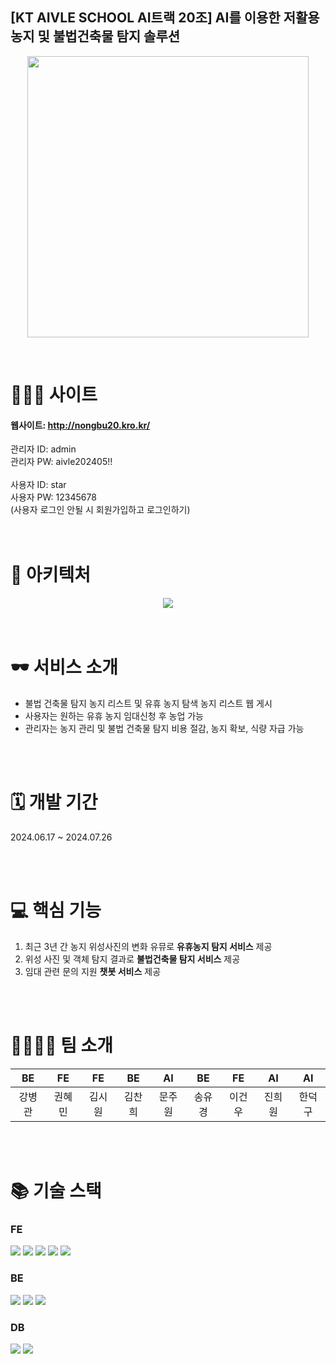 ## [KT AIVLE SCHOOL AI트랙 20조] AI를 이용한 저활용 농지 및 불법건축물 탐지 솔루션


<p align="center">
  <img src="https://github.com/user-attachments/assets/2a488721-f2a8-49e0-8588-f5a96887525a" width="450" height="450"/>
</p>

<br >

# 🧑🏻‍🌾 사이트
#### 웹사이트: http://nongbu20.kro.kr/
관리자 ID: admin
<br />
관리자 PW: aivle202405!!
<br />
<br />
사용자 ID: star
<br />
사용자 PW: 12345678
<br />
(사용자 로그인 안될 시 회원가입하고 로그인하기)
<br />
<br />
<br />

# 📝 아키텍처
<div align="center">
  <img src="https://github.com/user-attachments/assets/974f6061-fd83-4f57-9553-ec8b3f09b9f1"/>
</div>

<br >
<br >

# 🕶️ 서비스 소개
- 불법 건축물 탐지 농지 리스트 및 유휴 농지 탐색 농지 리스트 웹 게시
- 사용자는 원하는 유휴 농지 임대신청 후 농업 가능
- 관리자는 농지 관리 및 불법 건축물 탐지 비용 절감, 농지 확보, 식량 자급 가능


<br >
<br >

# 🗓️ 개발 기간
2024.06.17 ~ 2024.07.26

<br >
<br >


# 💻 핵심 기능

1. 최근 3년 간 농지 위성사진의 변화 유뮤로 **유휴농지 탐지 서비스** 제공 
2. 위성 사진 및 객체 탐지 결과로 **불법건축물 탐지 서비스** 제공
3. 임대 관련 문의 지원 **챗봇 서비스** 제공

<br >
<br >


# 👨‍👩‍👧‍👦 팀 소개

|    BE    |     FE     |     FE     |     BE     |     AI     |     BE     |    FE    |   AI    |  AI   |
| :-------: | :---------: | :-------: | :---------: | :----------: | :-----------: | :-----------: | :-----------: | :-----------: |
|   강병관   |   권혜민  |      김시원     |    김찬희    |   문주원     |    송유경  |  이건우  |  진희원 |  한덕구|


<br>
<br>

# 📚 기술 스택

<div>

### FE
  <img src="https://img.shields.io/badge/React-61DAFB?style=for-the-badge&logo=React&logoColor=black">  
  <img src="https://img.shields.io/badge/HTML-E34F26?style=for-the-badge&logo=HTML5&logoColor=white">  
  <img src="https://img.shields.io/badge/css-1572B6?style=for-the-badge&logo=css3&logoColor=white"> 
  <img src="https://img.shields.io/badge/javascript-F7DF1E?style=for-the-badge&logo=javascript&logoColor=black"> 
  <img src="https://img.shields.io/badge/Vite-646CFF?style=for-the-badge&logo=Vite&logoColor=white"> 

### BE
  <img src="https://img.shields.io/badge/django-092E20?style=for-the-badge&logo=django&logoColor=white">
  <img src="https://img.shields.io/badge/amazonec2-FF9900?style=for-the-badge&logo=amazonec2&logoColor=white"> 
  <img src="https://img.shields.io/badge/nginx-009639?style=for-the-badge&logo=nginx&logoColor=white"> 

### DB
  <img src="https://img.shields.io/badge/amazons3-569A31?style=for-the-badge&logo=amazons3&logoColor=white"> 
  <img src="https://img.shields.io/badge/sqlite-003B57?style=for-the-badge&logo=sqlite&logoColor=white">

<br/>
<br/>

